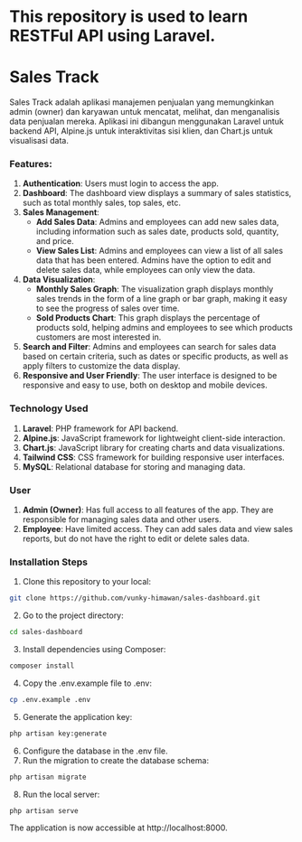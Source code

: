 # This repository is used to learn RESTFul API using Laravel.

# Sales Track

Sales Track adalah aplikasi manajemen penjualan yang memungkinkan admin (owner) dan karyawan untuk mencatat, melihat, dan menganalisis data penjualan mereka. Aplikasi ini dibangun menggunakan Laravel untuk backend API, Alpine.js untuk interaktivitas sisi klien, dan Chart.js untuk visualisasi data.

### Features:

1. **Authentication**: Users must login to access the app.
2. **Dashboard**: The dashboard view displays a summary of sales statistics, such as total monthly sales, top sales, etc.
3. **Sales Management**:
    - **Add Sales Data**: Admins and employees can add new sales data, including information such as sales date, products sold, quantity, and price.
    - **View Sales List**: Admins and employees can view a list of all sales data that has been entered. Admins have the option to edit and delete sales data, while employees can only view the data.
4. **Data Visualization**:
    - **Monthly Sales Graph**: The visualization graph displays monthly sales trends in the form of a line graph or bar graph, making it easy to see the progress of sales over time.
    - **Sold Products Chart**: This graph displays the percentage of products sold, helping admins and employees to see which products customers are most interested in.
5. **Search and Filter**: Admins and employees can search for sales data based on certain criteria, such as dates or specific products, as well as apply filters to customize the data display.
6. **Responsive and User Friendly**: The user interface is designed to be responsive and easy to use, both on desktop and mobile devices.

### Technology Used

1. **Laravel**: PHP framework for API backend.
2. **Alpine.js**: JavaScript framework for lightweight client-side interaction.
3. **Chart.js**: JavaScript library for creating charts and data visualizations.
4. **Tailwind CSS**: CSS framework for building responsive user interfaces.
5. **MySQL**: Relational database for storing and managing data.

### User

1. **Admin (Owner)**: Has full access to all features of the app. They are responsible for managing sales data and other users.
2. **Employee**: Have limited access. They can add sales data and view sales reports, but do not have the right to edit or delete sales data.

### Installation Steps

1. Clone this repository to your local:

```bash
git clone https://github.com/vunky-himawan/sales-dashboard.git
```

2. Go to the project directory:

```bash
cd sales-dashboard
```

3. Install dependencies using Composer:

```bash
composer install
```

4. Copy the .env.example file to .env:

```bash
cp .env.example .env
```

5. Generate the application key:

```bash
php artisan key:generate
```

6. Configure the database in the .env file.
7. Run the migration to create the database schema:

```bash
php artisan migrate
```

8. Run the local server:

```bash
php artisan serve
```

The application is now accessible at http://localhost:8000.
